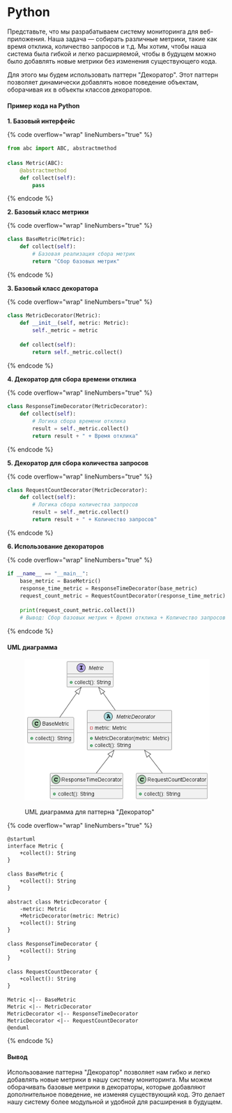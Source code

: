 # Python

Представьте, что мы разрабатываем систему мониторинга для веб-приложения. Наша задача — собирать различные метрики, такие как время отклика, количество запросов и т.д. Мы хотим, чтобы наша система была гибкой и легко расширяемой, чтобы в будущем можно было добавлять новые метрики без изменения существующего кода.

Для этого мы будем использовать паттерн "Декоратор". Этот паттерн позволяет динамически добавлять новое поведение объектам, оборачивая их в объекты классов декораторов.

#### Пример кода на Python

**1. Базовый интерфейс**

{% code overflow="wrap" lineNumbers="true" %}
```python
from abc import ABC, abstractmethod

class Metric(ABC):
    @abstractmethod
    def collect(self):
        pass
```
{% endcode %}

**2. Базовый класс метрики**

{% code overflow="wrap" lineNumbers="true" %}
```python
class BaseMetric(Metric):
    def collect(self):
        # Базовая реализация сбора метрик
        return "Сбор базовых метрик"
```
{% endcode %}

**3. Базовый класс декоратора**

{% code overflow="wrap" lineNumbers="true" %}
```python
class MetricDecorator(Metric):
    def __init__(self, metric: Metric):
        self._metric = metric

    def collect(self):
        return self._metric.collect()
```
{% endcode %}

**4. Декоратор для сбора времени отклика**

{% code overflow="wrap" lineNumbers="true" %}
```python
class ResponseTimeDecorator(MetricDecorator):
    def collect(self):
        # Логика сбора времени отклика
        result = self._metric.collect()
        return result + " + Время отклика"
```
{% endcode %}

**5. Декоратор для сбора количества запросов**

{% code overflow="wrap" lineNumbers="true" %}
```python
class RequestCountDecorator(MetricDecorator):
    def collect(self):
        # Логика сбора количества запросов
        result = self._metric.collect()
        return result + " + Количество запросов"
```
{% endcode %}

**6. Использование декораторов**

{% code overflow="wrap" lineNumbers="true" %}
```python
if __name__ == "__main__":
    base_metric = BaseMetric()
    response_time_metric = ResponseTimeDecorator(base_metric)
    request_count_metric = RequestCountDecorator(response_time_metric)

    print(request_count_metric.collect())
    # Вывод: Сбор базовых метрик + Время отклика + Количество запросов
```
{% endcode %}

#### UML диаграмма

<figure><img src="../../../../../.gitbook/assets/image (1) (1) (1) (1) (1) (1) (1) (1) (1) (1) (1) (1) (1) (1) (1) (1) (1) (1).png" alt=""><figcaption><p>UML диаграмма для паттерна "Декоратор"</p></figcaption></figure>

{% code overflow="wrap" lineNumbers="true" %}
```plantuml
@startuml
interface Metric {
    +collect(): String
}

class BaseMetric {
    +collect(): String
}

abstract class MetricDecorator {
    -metric: Metric
    +MetricDecorator(metric: Metric)
    +collect(): String
}

class ResponseTimeDecorator {
    +collect(): String
}

class RequestCountDecorator {
    +collect(): String
}

Metric <|-- BaseMetric
Metric <|-- MetricDecorator
MetricDecorator <|-- ResponseTimeDecorator
MetricDecorator <|-- RequestCountDecorator
@enduml
```
{% endcode %}

#### Вывод

Использование паттерна "Декоратор" позволяет нам гибко и легко добавлять новые метрики в нашу систему мониторинга. Мы можем оборачивать базовые метрики в декораторы, которые добавляют дополнительное поведение, не изменяя существующий код. Это делает нашу систему более модульной и удобной для расширения в будущем.
